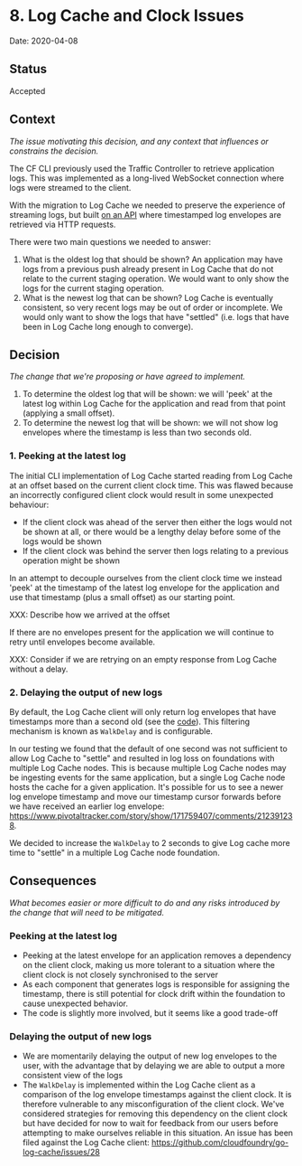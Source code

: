 # 8. Log Cache and Clock Issues

Date: 2020-04-08

## Status

Accepted

## Context

_The issue motivating this decision, and any context that influences or constrains the decision._

The CF CLI previously used the Traffic Controller to retrieve application logs.
This was implemented as a long-lived WebSocket connection where logs were
streamed to the client.

With the migration to Log Cache we needed to preserve the experience of
streaming logs, but built [on an
API](https://github.com/cloudfoundry/log-cache-release/blob/f08a3081c029d133300b1d6cb5ea8ebbd2108874/src/README.md)
where timestamped log envelopes are retrieved via HTTP requests.

There were two main questions we needed to answer:

1. What is the oldest log that should be shown?
   An application may have logs from a previous push already present in Log Cache
   that do not relate to the current staging operation. We would want to only
   show the logs for the current staging operation.
2. What is the newest log that can be shown?
   Log Cache is eventually consistent, so very recent logs may be out of order
   or incomplete. We would only want to show the logs that have "settled" (i.e.
   logs that have been in Log Cache long enough to converge).

## Decision

_The change that we're proposing or have agreed to implement._

1. To determine the oldest log that will be shown: we will 'peek' at the latest log within
   Log Cache for the application and read from that point (applying a small offset).
2. To determine the newest log that will be shown: we will not show log envelopes where the
   timestamp is less than two seconds old.

### 1. Peeking at the latest log

The initial CLI implementation of Log Cache started reading from Log Cache at an
offset based on the current client clock time. This was flawed because an
incorrectly configured client clock would result in some unexpected behaviour:

* If the client clock was ahead of the server then either the logs would not be
  shown at all, or there would be a lengthy delay before some of the logs would
  be shown
* If the client clock was behind the server then logs relating to a previous
  operation might be shown

In an attempt to decouple ourselves from the client clock time we instead 'peek'
at the timestamp of the latest log envelope for the application and use that
timestamp (plus a small offset) as our starting point.

XXX: Describe how we arrived at the offset

If there are no envelopes present for the application we will continue to retry
until envelopes become available.

XXX: Consider if we are retrying on an empty response from Log Cache without a delay.

### 2. Delaying the output of new logs

By default, the Log Cache client will only return log envelopes that have timestamps
more than a second old (see the [code](https://github.com/cloudfoundry/log-cache-release/blob/f08a3081c029d133300b1d6cb5ea8ebbd2108874/src/pkg/client/walk.go#L174-L183)).
This filtering mechanism is known as `WalkDelay` and is configurable.

In our testing we found that the default of one second was not sufficient to allow Log Cache to
"settle" and resulted in log loss on foundations with multiple Log Cache nodes.
This is because multiple Log Cache nodes may be ingesting events for the same
application, but a single Log Cache node hosts the cache for a given
application. It's possible for us to see a newer log envelope timestamp and move
our timestamp cursor forwards before we have received an earlier log envelope:
https://www.pivotaltracker.com/story/show/171759407/comments/212391238.

We decided to increase the `WalkDelay` to 2 seconds to give Log cache more time
to "settle" in a multiple Log Cache node foundation.

## Consequences

_What becomes easier or more difficult to do and any risks introduced by the change that will need to be mitigated._

### Peeking at the latest log

* Peeking at the latest envelope for an application removes a dependency on the
  client clock, making us more tolerant to a situation where the client clock is
  not closely synchronised to the server
* As each component that generates logs is responsible for assigning the
  timestamp, there is still potential for clock drift within the foundation to
  cause unexpected behavior.
* The code is slightly more involved, but it seems like a good trade-off

### Delaying the output of new logs

* We are momentarily delaying the output of new log envelopes to the user, with
  the advantage that by delaying we are able to output a more consistent view of
  the logs
* The `WalkDelay` is implemented within the Log Cache client as a comparison of
  the log envelope timestamps against the client clock. It is therefore
  vulnerable to any misconfiguration of the client clock. We've considered
  strategies for removing this dependency on the client clock but have decided
  for now to wait for feedback from our users before attempting to make ourselves
  reliable in this situation. An issue has been filed against the Log Cache
  client: https://github.com/cloudfoundry/go-log-cache/issues/28
